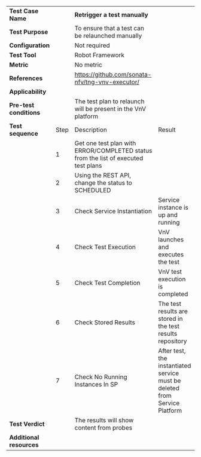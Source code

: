 |||||
| :--- | :--- | :--- | :--- |
| __Test Case Name__ | | __Retrigger a test manually__ | |
| __Test Purpose__ | | To ensure that a test can be relaunched manually| |
| __Configuration__ | | Not required| |
| __Test Tool__ | | Robot Framework| |
| __Metric__ | | No metric| |
| __References__ | | https://github.com/sonata-nfv/tng-vnv-executor/ | |
| __Applicability__ | | | |
| __Pre-test conditions__ | | The test plan to relaunch will be present in the VnV platform| |
| __Test sequence__ | Step | Description | Result |
| | 1 | Get one test plan with ERROR/COMPLETED status from the list of executed test plans|
| | 2 | Using the REST API, change the status to SCHEDULED|
| | 3 | Check Service Instantiation | Service instance is up and running |
| | 4 | Check Test Execution | VnV launches and executes the test |
| | 5 | Check Test Completion | VnV test execution is completed |
| | 6 | Check Stored Results | The test results are stored in the test results repository |
| | 7 | Check No Running Instances In SP | After test, the instantiated service must be deleted from Service Platform|  
| __Test Verdict__ | | The results will show content from probes | |
| __Additional resources__ | | | |

